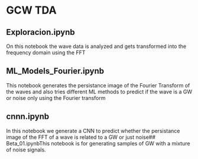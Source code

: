 # GCW TDA

## Exploracion.ipynb

On this notebook the wave data is analyzed and gets transformed into the frequency domain using the FFT

## ML_Models_Fourier.ipynb

This notebook generates the persistance image of the Fourier Transform of the waves and also tries different ML methods to predict if the wave is a GW or noise only using the Fourier transform

## cnnn.ipynb

In this notebook we generate a CNN to predict whether the persistance image of the FFT of a wave is related to a GW or just noise## Beta_01.ipynbThis notebook is for generating samples of GW with a mixture of noise signals.